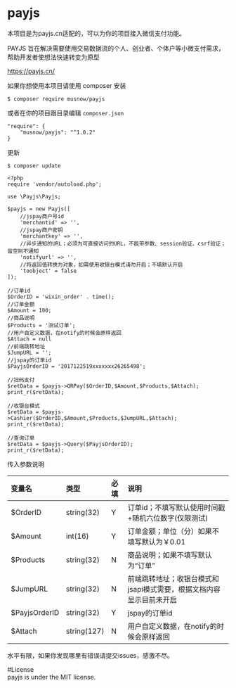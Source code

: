 # payjs
本项目是为payjs.cn适配的，可以为你的项目接入微信支付功能。

PAYJS 旨在解决需要使用交易数据流的个人、创业者、个体户等小微支付需求，帮助开发者使想法快速转变为原型   

https://payjs.cn/


如果你想使用本项目请使用 composer 安装

```$xslt
$ composer require musnow/payjs
```
或者在你的项目跟目录编辑 ```composer.json```
```$xslt
"require": {
    "musnow/payjs": "^1.0.2"
}
```
更新
```$xslt
$ composer update
```


```$xslt
<?php
require 'vendor/autoload.php';

use \Payjs\Payjs;

$payjs = new Payjs([
    //jspay商户号id
    'merchantid' => '',
    //jspay商户密钥
    'merchantkey' => '',
    //异步通知的URL；必须为可直接访问的URL，不能带参数、session验证、csrf验证；留空则不通知
    'notifyurl' => '',
    //将返回值转换为对象，如需使用收银台模式请勿开启；不填默认开启
    'toobject' = false
]);

//订单id
$OrderID = 'wixin_order' . time();
//订单金额
$Amount = 100;
//商品说明
$Products = '测试订单';
//用户自定义数据，在notify的时候会原样返回
$Attach = null
//前端跳转地址
$JumpURL = '';
//jspay的订单id
$PayjsOrderID = '2017122519xxxxxxx26265498';

//扫码支付
$retData = $payjs->QRPay($OrderID,$Amount,$Products,$Attach);
print_r($retData);

//收银台模式
$retData = $payjs->Cashier($OrderID,$Amount,$Products,$JumpURL,$Attach);
print_r($retData);

//查询订单
$retData = $payjs->Query($PayjsOrderID);
print_r($retData);
```

传入参数说明

| 变量名 | 类型 | 必填 | 说明 |
| :----- |:------| :-- | :-----------|
| $OrderID | string(32) | Y | 订单id；不填写默认使用时间戳+随机六位数字(仅限测试) |
| $Amount | int(16) | Y | 订单金额；单位（分）如果不填写默认为￥0.01 |
| $Products | string(32) | N | 商品说明；如果不填写默认为“订单” |
| $JumpURL  | 	string(32) | N | 前端跳转地址；收银台模式和jsapi模式需要，根据文档内容显示目前未开启 |
| $PayjsOrderID | string(32) | Y | jspay的订单id |
| $Attach | string(127) | N | 用户自定义数据，在notify的时候会原样返回 |

水平有限，如果你发现哪里有错误请提交issues，感激不尽。


#License  
payjs is under the MIT license.
